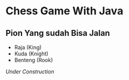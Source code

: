 # **Chess Game With Java**
## Pion Yang sudah Bisa Jalan
- Raja (King)
- Kuda (Knight)
- Benteng (Rook)
  
*Under Construction*
